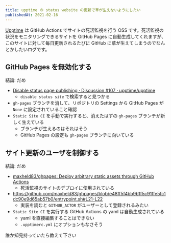 ```yaml
---
title: upptime の status website の更新で草が生えないようにしたい
publishedAt: 2021-02-16
---
```


[Upptime](https://upptime.js.org/) は GitHub Actions でサイトの死活監視を行う OSS です。死活監視の状況をモニタリングできるサイトを GitHub Pages に自動生成してくれますが、このサイトに対して毎日更新されるたびに GitHub に草が生えてしまうのでなんとかしたいログです。

## GitHub Pages を無効化する
結論: だめ

- [Disable status page publishing · Discussion #107 · upptime/upptime](https://github.com/upptime/upptime/discussions/107)
  - `disable status site` で検索すると見つかる
- `gh-pages` ブランチを消して、リポジトリの Settings から GitHub Pages が `None` に設定されていること確認
- `Static Site CI` を手動で実行すると、消えたはずの `gh-pages` ブランチが新しく生えている
  - ブランチが生えるのはそれはそう
  - GitHub Pages の設定も `gh-pages` ブランチに向いている
  
## サイト更新のユーザを制御する
結論: だめ

- [maxheld83/ghpages: Deploy arbitrary static assets through GitHub Actions](https://github.com/maxheld83/ghpages)
  - 死活監視のサイトのデプロイに使用されている
- https://github.com/maxheld83/ghpages/blob/e48ff5f4bb9b1f5c91ffe5fc1dc90e9d65ab57b0/entrypoint.sh#L21-L22
  - 実装を読むと `GITHUB_ACTOR` がユーザーとして登録されるみたい
- `Static Site CI` を実行する GitHub Actions の yaml は自動生成されている
  - yaml を直接編集することはできない
  - `.upptimerc.yml` にオプションもなさそう


誰か知見持っていたら教えて下さい

